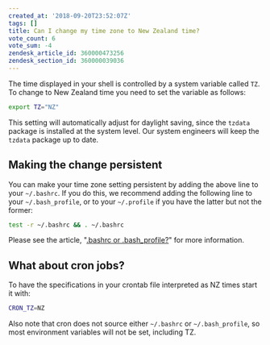 ```yaml
---
created_at: '2018-09-20T23:52:07Z'
tags: []
title: Can I change my time zone to New Zealand time?
vote_count: 6
vote_sum: -4
zendesk_article_id: 360000473256
zendesk_section_id: 360000039036
---
```


The time displayed in your shell is controlled by a system variable
called `TZ`. To change to New Zealand time you need to set the variable
as follows:

```sh
export TZ="NZ"
```

This setting will automatically adjust for daylight saving, since the
`tzdata` package is installed at the system level. Our system engineers
will keep the `tzdata` package up to date.

## Making the change persistent

You can make your time zone setting persistent by adding the above line
to your `~/.bashrc`. If you do this, we recommend adding the following
line to your `~/.bash_profile`, or to your `~/.profile` if you have the
latter but not the former:

```sh
test -r ~/.bashrc && . ~/.bashrc
```

Please see the article, "[.bashrc or
.bash\_profile?](../../General/FAQs/What_are_my-bashrc_and-bash_profile_for.md)"
for more information.

## What about cron jobs?

To have the specifications in your crontab file interpreted as NZ times
start it with:

```sh
CRON_TZ=NZ
```

Also note that cron does not source either `~/.bashrc` or
`~/.bash_profile`, so most environment variables will not be set,
including TZ.
